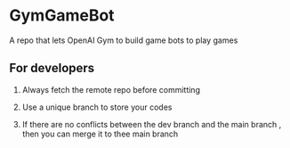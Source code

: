 # GymGameBot
A repo that lets OpenAI Gym to build game bots to play games

## For developers

1. Always fetch the remote repo before committing

2. Use a unique branch to store your codes

3. If there are no conflicts between the dev branch and the main branch
, then you can merge it to thee main branch
